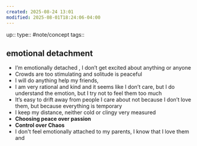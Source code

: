 ```yaml
---
created: 2025-08-24 13:01
modified: 2025-08-01T18:24:06-04:00
---
```

up::
type:: #note/concept 
tags::
## emotional detachment



- I’m  emotionally detached , I don’t get excited about anything or anyone
- Crowds are too stimulating and solitude is peaceful
- I will do anything help my friends,
- I am very rational and kind and it seems like I don’t care, but I do understand the emotion, but I try not to feel them too much
- It’s easy to drift away from people I care about not because I don’t love them, but because everything is temporary 
- I keep my distance, neither cold or clingy very measured
- **Choosing peace over passion**
- **Control over Chaos**
- I don't feel emotionally attached to my parents, I know that I love them and 